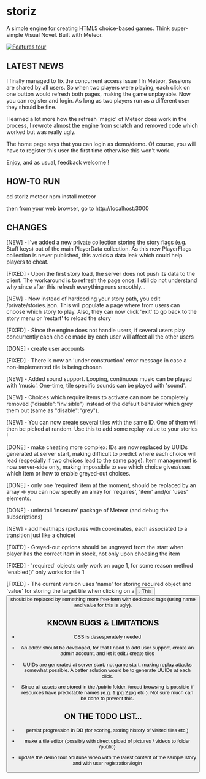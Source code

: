 # storiz
A simple engine for creating HTML5 choice-based games. Think super-simple Visual Novel. Built with Meteor.

[![Features tour](https://img.youtube.com/vi/7i0tOzKHSlw/0.jpg)](https://www.youtube.com/watch?v=7i0tOzKHSlw)

## LATEST NEWS

I finally managed to fix the concurrent access issue ! In Meteor, Sessions are shared by all users. So when two players were playing, each click on one button would refresh both pages, making the game unplayable. Now you can register and login. As long as two players run as a different user they should be fine.

I learned a lot more how the refresh 'magic' of Meteor does work in the process, I rewrote almost the engine from scratch and removed code which worked but was really ugly.

The home page says that you can login as demo/demo. Of course, you will have to register this user the first time otherwise this won't work.

Enjoy, and as usual, feedback welcome !

## HOW-TO RUN

cd storiz
meteor npm install
meteor

then from your web browser, go to http://localhost:3000

## CHANGES

[NEW] - I've added a new private collection storing the story flags (e.g. Stuff keys) out of the main PlayerData collection. As this new PlayerFlags collection is never published, this avoids a data leak which could help players to cheat.

[FIXED] - Upon the first story load, the server does not push its data to the client. The workaround is to refresh the page once. I still do not understand why since after this refresh everything runs smoothly...

[NEW] - Now instead of hardcoding your story path, you edit /private/stories.json. This will populate a page where from users can choose which story to play. Also, they can now click 'exit' to go back to the story menu or 'restart' to reload the story

[FIXED] - Since the engine does not handle users, if several users play concurrently each choice made by each user will affect all the other users

[DONE] - create user accounts

[FIXED] - There is now an 'under construction' error message in case a non-implemented tile is being chosen

[NEW] - Added sound support. Looping, continuous music can be played with 'music'. One-time, tile specific sounds can be played with 'sound'.

[NEW] - Choices which require items to activate can now be completely removed ("disable":"invisible") instead of the default behavior which grey them out (same as "disable":"grey").

[NEW] - You can now create several tiles with the same ID. One of them will then be picked at random. Use this to add some replay value to your stories !

[DONE] - make cheating more complex: IDs are now replaced by UUIDs generated at server start, making difficult to predict where each choice will lead (especially if two choices lead to the same page). Item management is now server-side only, making impossible to see which choice gives/uses which item or how to enable greyed-out choices.

[DONE] - only one 'required' item at the moment, should be replaced by an array => you can now specify an array for 'requires', 'item' and/or 'uses' elements.

[DONE] - uninstall 'insecure' package of Meteor (and debug the subscriptions)

[NEW] - add heatmaps (pictures with coordinates, each associated to a transition just like a choice)

[FIXED] - Greyed-out options should be ungreyed from the start when player has the correct item in stock, not only upon choosing the item

[FIXED] - 'required' objects only work on page 1, for some reason method 'enabled()' only works for tile 1

[FIXED] - The current version uses 'name' for storing required object and 'value' for storing the target tile when clicking on a <button>. This <button> should be replaced by something more free-form with dedicated tags (using name and value for this is ugly).

## KNOWN BUGS & LIMITATIONS

- CSS is desesperately needed

- An editor should be developed, for that I need to add user support, create an admin account, and let it edit / create tiles

- UUIDs are generated at server start, not game start, making replay attacks somewhat possible. A better solution would be to generate UUIDs at each click.

- Since all assets are stored in the /public folder, forced browsing is possible if resources have predictable names (e.g. 1.jpg 2.jpg etc.). Not sure much can be done to prevent this.

## ON THE TODO LIST...

- persist progression in DB (for scoring, storing history of visited tiles etc.)

- make a tile editor (possibly with direct upload of pictures / videos to folder /public)

- update the demo tour Youtube video with the latest content of the sample story and with user registration/login
